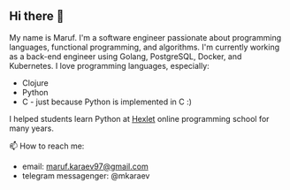 ## Hi there 👋
My name is Maruf.
I'm a software engineer passionate about programming languages, functional programming, and algorithms.
I'm currently working as a back-end engineer using Golang, PostgreSQL, Docker, and Kubernetes.
I love programming languages, especially:
* Clojure
* Python
* C - just because Python is implemented in C :)

I helped students learn Python at [Hexlet](https://ru.hexlet.io/) online programming school for many years. 

📫 How to reach me:
- email: maruf.karaev97@gmail.com
- telegram messagenger: @mkaraev

<!--
**mkaraev/mkaraev** is a ✨ _special_ ✨ repository because its `README.md` (this file) appears on your GitHub profile.

Here are some ideas to get you started:

- 🔭 I’m currently working on ...
- 🌱 I’m currently learning ...
- 👯 I’m looking to collaborate on ...
- 🤔 I’m looking for help with ...
- 💬 Ask me about ...
- 📫 How to reach me: ...
- 😄 Pronouns: ...
- ⚡ Fun fact: ...
-->

